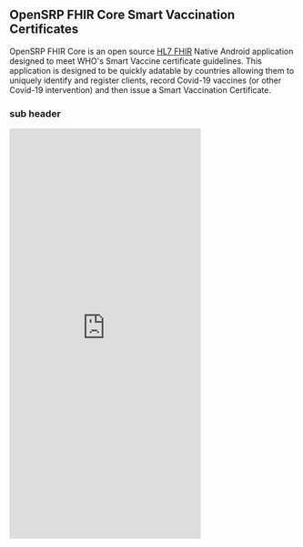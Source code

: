 ## OpenSRP FHIR Core Smart Vaccination Certificates

OpenSRP FHIR Core is an open source [HL7 FHIR](https://www.hl7.org/fhir/overview.html) Native Android application designed to meet WHO's Smart Vaccine certificate guidelines.  This application is designed to be quickly adatable by countries allowing them to uniquely identify and register clients, record Covid-19 vaccines (or other Covid-19 intervention) and then issue a Smart Vaccination Certificate.

### sub header

<iframe width="336" height="720" src="https://www.loom.com/embed/9beb0ec92745489a805dabbd1e0b5c40" frameborder="0" webkitallowfullscreen mozallowfullscreen allowfullscreen></iframe>